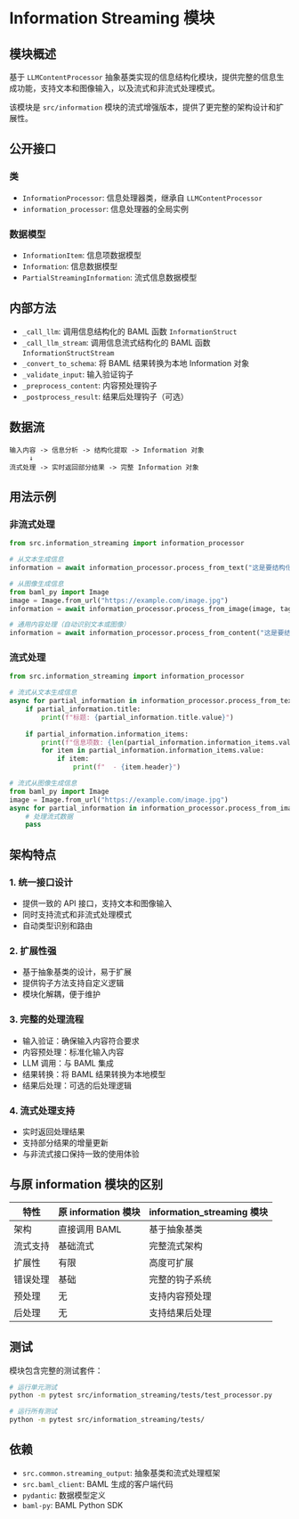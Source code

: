 # Information Streaming 模块

## 模块概述

基于 `LLMContentProcessor` 抽象基类实现的信息结构化模块，提供完整的信息生成功能，支持文本和图像输入，以及流式和非流式处理模式。

该模块是 `src/information` 模块的流式增强版本，提供了更完整的架构设计和扩展性。

## 公开接口

### 类

- `InformationProcessor`: 信息处理器类，继承自 `LLMContentProcessor`
- `information_processor`: 信息处理器的全局实例

### 数据模型

- `InformationItem`: 信息项数据模型
- `Information`: 信息数据模型
- `PartialStreamingInformation`: 流式信息数据模型

## 内部方法

- `_call_llm`: 调用信息结构化的 BAML 函数 `InformationStruct`
- `_call_llm_stream`: 调用信息流式结构化的 BAML 函数 `InformationStructStream`
- `_convert_to_schema`: 将 BAML 结果转换为本地 Information 对象
- `_validate_input`: 输入验证钩子
- `_preprocess_content`: 内容预处理钩子
- `_postprocess_result`: 结果后处理钩子（可选）

## 数据流

```
输入内容 -> 信息分析 -> 结构化提取 -> Information 对象
     ↓
流式处理 -> 实时返回部分结果 -> 完整 Information 对象
```

## 用法示例

### 非流式处理

```python
from src.information_streaming import information_processor

# 从文本生成信息
information = await information_processor.process_from_text("这是要结构化的文本内容", tags=["标签1", "标签2"])

# 从图像生成信息
from baml_py import Image
image = Image.from_url("https://example.com/image.jpg")
information = await information_processor.process_from_image(image, tags=["标签1", "标签2"])

# 通用内容处理（自动识别文本或图像）
information = await information_processor.process_from_content("这是要结构化的文本内容", tags=["标签1", "标签2"])
```

### 流式处理

```python
from src.information_streaming import information_processor

# 流式从文本生成信息
async for partial_information in information_processor.process_from_text_stream("这是要结构化的文本内容", tags=["标签1", "标签2"]):
    if partial_information.title:
        print(f"标题: {partial_information.title.value}")
    
    if partial_information.information_items:
        print(f"信息项数: {len(partial_information.information_items.value)}")
        for item in partial_information.information_items.value:
            if item:
                print(f"  - {item.header}")

# 流式从图像生成信息
from baml_py import Image
image = Image.from_url("https://example.com/image.jpg")
async for partial_information in information_processor.process_from_image_stream(image, tags=["标签1", "标签2"]):
    # 处理流式数据
    pass
```

## 架构特点

### 1. 统一接口设计
- 提供一致的 API 接口，支持文本和图像输入
- 同时支持流式和非流式处理模式
- 自动类型识别和路由

### 2. 扩展性强
- 基于抽象基类的设计，易于扩展
- 提供钩子方法支持自定义逻辑
- 模块化解耦，便于维护

### 3. 完整的处理流程
- 输入验证：确保输入内容符合要求
- 内容预处理：标准化输入内容
- LLM 调用：与 BAML 集成
- 结果转换：将 BAML 结果转换为本地模型
- 结果后处理：可选的后处理逻辑

### 4. 流式处理支持
- 实时返回处理结果
- 支持部分结果的增量更新
- 与非流式接口保持一致的使用体验

## 与原 information 模块的区别

| 特性 | 原 information 模块 | information_streaming 模块 |
|------|-------------------|---------------------------|
| 架构 | 直接调用 BAML | 基于抽象基类 |
| 流式支持 | 基础流式 | 完整流式架构 |
| 扩展性 | 有限 | 高度可扩展 |
| 错误处理 | 基础 | 完整的钩子系统 |
| 预处理 | 无 | 支持内容预处理 |
| 后处理 | 无 | 支持结果后处理 |

## 测试

模块包含完整的测试套件：

```bash
# 运行单元测试
python -m pytest src/information_streaming/tests/test_processor.py

# 运行所有测试
python -m pytest src/information_streaming/tests/
```

## 依赖

- `src.common.streaming_output`: 抽象基类和流式处理框架
- `src.baml_client`: BAML 生成的客户端代码
- `pydantic`: 数据模型定义
- `baml-py`: BAML Python SDK